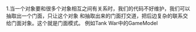 1.当一个对象要和很多个对象相互之间有关系时，我们的代码不好维护，我们可以抽取出一个门面，只让这个对象
和抽取出来的门面打交道，把后边复杂的联系交给门面对象。这个就是门面模式。
例如Tank War中的GameModel